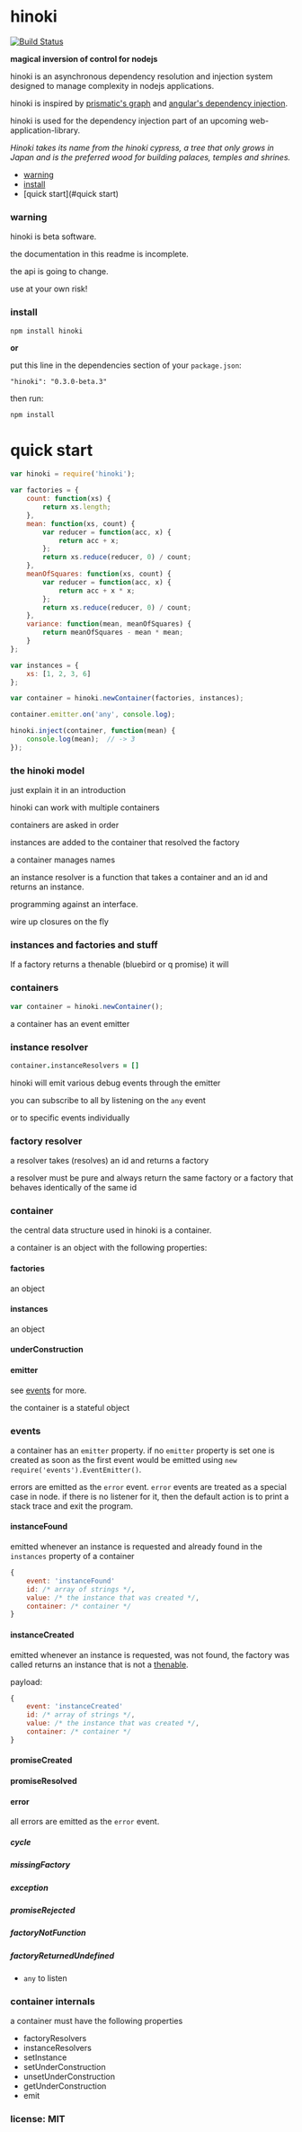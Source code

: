 # hinoki

[![Build Status](https://travis-ci.org/snd/hinoki.png)](https://travis-ci.org/snd/hinoki)

**magical inversion of control for nodejs**

hinoki is an asynchronous dependency resolution and injection system
designed to manage complexity in nodejs applications.

hinoki is inspired by [prismatic's graph](https://github.com/Prismatic/plumbing#graph-the-functional-swiss-army-knife) and [angular's dependency injection](http://docs.angularjs.org/guide/di).

hinoki is used for the dependency injection part of an upcoming web-application-library.

*Hinoki takes its name from the hinoki cypress, a tree that only grows in Japan and is the preferred wood for building palaces, temples and shrines.*

- [warning](#word-of-warning)
- [install](#install)
- [quick start](#quick start)

### warning

hinoki is beta software.

the documentation in this readme is incomplete.

the api is going to change.

use at your own risk!

### install

```
npm install hinoki
```

**or**

put this line in the dependencies section of your `package.json`:

```
"hinoki": "0.3.0-beta.3"
```

then run:

```
npm install
```

# quick start

```javascript
var hinoki = require('hinoki');

var factories = {
    count: function(xs) {
        return xs.length;
    },
    mean: function(xs, count) {
        var reducer = function(acc, x) {
            return acc + x;
        };
        return xs.reduce(reducer, 0) / count;
    },
    meanOfSquares: function(xs, count) {
        var reducer = function(acc, x) {
            return acc + x * x;
        };
        return xs.reduce(reducer, 0) / count;
    },
    variance: function(mean, meanOfSquares) {
        return meanOfSquares - mean * mean;
    }
};

var instances = {
    xs: [1, 2, 3, 6]
};

var container = hinoki.newContainer(factories, instances);

container.emitter.on('any', console.log);

hinoki.inject(container, function(mean) {
    console.log(mean);  // -> 3
});
```

### the hinoki model

just explain it in an introduction

hinoki can work with multiple containers

containers are asked in order

instances are added to the container that resolved the factory

a container manages names

an instance resolver is a function that takes a container and
an id and returns an instance.

programming against an interface.

wire up closures on the fly

### instances and factories and stuff

If a factory returns a thenable (bluebird or q promise) it will 

### containers

```javascript
var container = hinoki.newContainer();
```

a container has an event emitter

### instance resolver

```coffeescript
container.instanceResolvers = []
```

hinoki will emit various debug events through the emitter

you can subscribe to all by listening on the `any` event

or to specific events individually


### factory resolver

a resolver takes (resolves) an id and returns a factory

a resolver must be pure and always return the same factory or a factory
that behaves identically
of the same id

### container

the central data structure used in hinoki is a container.

a container is an object with the following properties:

#### factories

an object

#### instances

an object

#### 

#### underConstruction

#### emitter

see [events](#events) for more.

the container is a stateful object

### events

a container has an `emitter` property.
if no `emitter` property is set one is created
as soon as the first event would be emitted using `new require('events').EventEmitter()`.

errors are emitted as the `error` event.
`error` events are treated as a special case in node.
if there is no listener for it, then the default action is to print a stack
trace and exit the program.



#### instanceFound

emitted whenever an instance is requested and already found in the
`instances` property of a container

```javascript
{
    event: 'instanceFound'
    id: /* array of strings */,
    value: /* the instance that was created */,
    container: /* container */
}
```

#### instanceCreated

emitted whenever an instance is requested, was not found, the factory was called
returns an instance that is not a [thenable](http://promises-aplus.github.io/promises-spec/).

payload:

```javascript
{
    event: 'instanceCreated'
    id: /* array of strings */,
    value: /* the instance that was created */,
    container: /* container */
}
```

#### promiseCreated

#### promiseResolved



#### error

all errors are emitted as the `error` event.

##### cycle

##### missingFactory

##### exception

##### promiseRejected

##### factoryNotFunction

##### factoryReturnedUndefined

- `any` to listen 

### container internals

a container must have the following properties

- factoryResolvers
- instanceResolvers
- setInstance
- setUnderConstruction
- unsetUnderConstruction
- getUnderConstruction
- emit

### license: MIT
